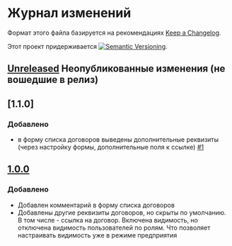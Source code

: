 # Журнал изменений

Формат этого файла базируется на рекомендациях
[Keep a Changelog](https://keepachangelog.com/ru/1.0.0/).

Этот проект придерживается
[![Semantic Versioning](https://img.shields.io/static/v1?label=Semantic%20Versioning&message=v2.0.0&color=green&logo=semver)](https://semver.org/lang/ru/spec/v2.0.0.html).

## [Unreleased] Неопубликованные изменения (не вошедшие в релиз)

## [1.1.0]

### Добавлено

- в форму списка договоров выведены дополнительные реквизиты
  (через настройку формы, дополнительные поля к ссылке)
  [#1](https://github.com/csm-ivanovo-ru/EMP-ContractList/issues/1)

## [1.0.0]

### Добавлено

- Добавлен комментарий в форму списка договоров
- Добавлены другие реквизиты договоров, но скрыты по умолчанию.
  В том числе - ссылка на договор. Включена видимость, но отключена видимость
  пользователей по ролям. Что позволяет настраивать видимость уже в режиме
  предприятия

[Unreleased]: https://github.com/csm-ivanovo-ru/EMP-ContractList/compare/1.0.0...HEAD
[1.0.1]: https://github.com/csm-ivanovo-ru/EMP-ContractList/compare/1.0.0...1.0.1
[1.0.0]: https://github.com/csm-ivanovo-ru/EMP-ContractList/releases/tag/1.0.0
